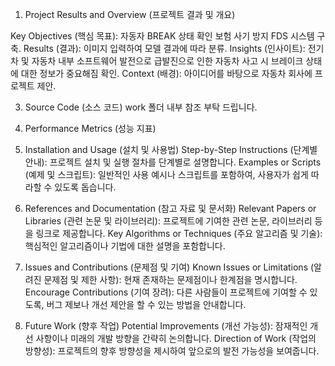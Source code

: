 1. Project Results and Overview (프로젝트 결과 및 개요)
   
Key Objectives (핵심 목표): 자동자 BREAK 상태 확인 보험 사기 방지 FDS 시스템 구축.
Results (결과): 이미지 입력하여 모델 결과에 따라 분류.
Insights (인사이트): 전기차 및 자동차 내부 소프트웨어 발전으로 급발진으로 인한 자동차 사고 시
                     브레이크 상태에 대한 정보가 중요해짐 확인.
Context (배경): 아이디어를 바탕으로 자동차 회사에 프로젝트 제안.

3. Source Code (소스 코드)
work 폴더 내부 참조 부탁 드립니다.
  
4. Performance Metrics (성능 지표)

  
7. Installation and Usage (설치 및 사용법)
Step-by-Step Instructions (단계별 안내): 프로젝트 설치 및 실행 절차를 단계별로 설명합니다.
Examples or Scripts (예제 및 스크립트): 일반적인 사용 예시나 스크립트를 포함하여, 사용자가 쉽게 따라할 수 있도록 돕습니다.

8. References and Documentation (참고 자료 및 문서화)
Relevant Papers or Libraries (관련 논문 및 라이브러리): 프로젝트에 기여한 관련 논문, 라이브러리 등을 링크로 제공합니다.
Key Algorithms or Techniques (주요 알고리즘 및 기술): 핵심적인 알고리즘이나 기법에 대한 설명을 포함합니다.

9. Issues and Contributions (문제점 및 기여)
Known Issues or Limitations (알려진 문제점 및 제한 사항): 현재 존재하는 문제점이나 한계점을 명시합니다.
Encourage Contributions (기여 장려): 다른 사람들이 프로젝트에 기여할 수 있도록, 버그 제보나 개선 제안을 할 수 있는 방법을 안내합니다.

10. Future Work (향후 작업)
Potential Improvements (개선 가능성): 잠재적인 개선 사항이나 미래의 개발 방향을 간략히 논의합니다.
Direction of Work (작업의 방향성): 프로젝트의 향후 방향성을 제시하여 앞으로의 발전 가능성을 보여줍니다.
